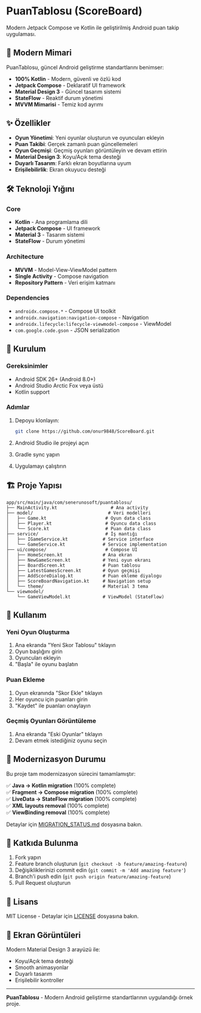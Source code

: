 # PuanTablosu (ScoreBoard)

Modern Jetpack Compose ve Kotlin ile geliştirilmiş Android puan takip uygulaması.

## 🚀 Modern Mimari

PuanTablosu, güncel Android geliştirme standartlarını benimser:
- **100% Kotlin** - Modern, güvenli ve özlü kod
- **Jetpack Compose** - Deklaratif UI framework
- **Material Design 3** - Güncel tasarım sistemi
- **StateFlow** - Reaktif durum yönetimi
- **MVVM Mimarisi** - Temiz kod ayrımı

## ✨ Özellikler

- **Oyun Yönetimi**: Yeni oyunlar oluşturun ve oyuncuları ekleyin
- **Puan Takibi**: Gerçek zamanlı puan güncellemeleri
- **Oyun Geçmişi**: Geçmiş oyunları görüntüleyin ve devam ettirin
- **Material Design 3**: Koyu/Açık tema desteği
- **Duyarlı Tasarım**: Farklı ekran boyutlarına uyum
- **Erişilebilirlik**: Ekran okuyucu desteği

## 🛠️ Teknoloji Yığını

### Core
- **Kotlin** - Ana programlama dili
- **Jetpack Compose** - UI framework
- **Material 3** - Tasarım sistemi
- **StateFlow** - Durum yönetimi

### Architecture
- **MVVM** - Model-View-ViewModel pattern
- **Single Activity** - Compose navigation
- **Repository Pattern** - Veri erişim katmanı

### Dependencies
- `androidx.compose.*` - Compose UI toolkit
- `androidx.navigation:navigation-compose` - Navigation
- `androidx.lifecycle:lifecycle-viewmodel-compose` - ViewModel
- `com.google.code.gson` - JSON serialization

## 📱 Kurulum

### Gereksinimler
- Android SDK 26+ (Android 8.0+)
- Android Studio Arctic Fox veya üstü
- Kotlin support

### Adımlar
1. Depoyu klonlayın:
   ```bash
   git clone https://github.com/onur9848/ScoreBoard.git
   ```

2. Android Studio ile projeyi açın

3. Gradle sync yapın

4. Uygulamayı çalıştırın

## 🏗️ Proje Yapısı

```
app/src/main/java/com/senerunosoft/puantablosu/
├── MainActivity.kt                    # Ana activity
├── model/                            # Veri modelleri
│   ├── Game.kt                      # Oyun data class
│   ├── Player.kt                    # Oyuncu data class
│   └── Score.kt                     # Puan data class
├── service/                         # İş mantığı
│   ├── IGameService.kt             # Service interface
│   └── GameService.kt              # Service implementation
├── ui/compose/                      # Compose UI
│   ├── HomeScreen.kt               # Ana ekran
│   ├── NewGameScreen.kt            # Yeni oyun ekranı
│   ├── BoardScreen.kt              # Puan tablosu
│   ├── LatestGamesScreen.kt        # Oyun geçmişi
│   ├── AddScoreDialog.kt           # Puan ekleme diyalogu
│   ├── ScoreBoardNavigation.kt     # Navigation setup
│   └── theme/                      # Material 3 tema
└── viewmodel/
    └── GameViewModel.kt            # ViewModel (StateFlow)
```

## 🎯 Kullanım

### Yeni Oyun Oluşturma
1. Ana ekranda "Yeni Skor Tablosu" tıklayın
2. Oyun başlığını girin
3. Oyuncuları ekleyin
4. "Başla" ile oyunu başlatın

### Puan Ekleme
1. Oyun ekranında "Skor Ekle" tıklayın
2. Her oyuncu için puanları girin
3. "Kaydet" ile puanları onaylayın

### Geçmiş Oyunları Görüntüleme
1. Ana ekranda "Eski Oyunlar" tıklayın
2. Devam etmek istediğiniz oyunu seçin

## 🔄 Modernizasyon Durumu

Bu proje tam modernizasyon sürecini tamamlamıştır:

✅ **Java → Kotlin migration** (100% complete)  
✅ **Fragment → Compose migration** (100% complete)  
✅ **LiveData → StateFlow migration** (100% complete)  
✅ **XML layouts removal** (100% complete)  
✅ **ViewBinding removal** (100% complete)  

Detaylar için [MIGRATION_STATUS.md](./MIGRATION_STATUS.md) dosyasına bakın.

## 🤝 Katkıda Bulunma

1. Fork yapın
2. Feature branch oluşturun (`git checkout -b feature/amazing-feature`)
3. Değişikliklerinizi commit edin (`git commit -m 'Add amazing feature'`)
4. Branch'i push edin (`git push origin feature/amazing-feature`)
5. Pull Request oluşturun

## 📄 Lisans

MIT License - Detaylar için [LICENSE](LICENSE) dosyasına bakın.

## 🎨 Ekran Görüntüleri

Modern Material Design 3 arayüzü ile:
- Koyu/Açık tema desteği
- Smooth animasyonlar
- Duyarlı tasarım
- Erişilebilir kontroller

---

**PuanTablosu** - Modern Android geliştirme standartlarının uygulandığı örnek proje.
